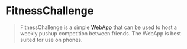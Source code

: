 # FitnessChallenge
> FitnessChallenge is a simple [WebApp](https://DanielEtaat.github.io/FitnessChallenge/index.html) that can be used to host a weekly pushup competition between friends.
> The WebApp is best suited for use on phones.
